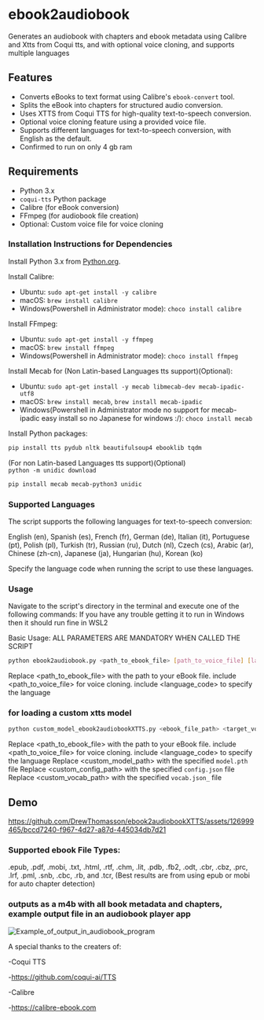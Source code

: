 # ebook2audiobook
Generates an audiobook with chapters and ebook metadata using Calibre and Xtts from Coqui tts, and with optional voice cloning, and supports multiple languages

## Features

- Converts eBooks to text format using Calibre's `ebook-convert` tool.
- Splits the eBook into chapters for structured audio conversion.
- Uses XTTS from Coqui TTS for high-quality text-to-speech conversion.
- Optional voice cloning feature using a provided voice file.
- Supports different languages for text-to-speech conversion, with English as the default.
- Confirmed to run on only 4 gb ram

## Requirements

- Python 3.x
- `coqui-tts` Python package
- Calibre (for eBook conversion)
- FFmpeg (for audiobook file creation)
- Optional: Custom voice file for voice cloning

### Installation Instructions for Dependencies

Install Python 3.x from [Python.org](https://www.python.org/downloads/).

Install Calibre:
- Ubuntu: `sudo apt-get install -y calibre`
- macOS: `brew install calibre`
- Windows(Powershell in Administrator mode): `choco install calibre` 

Install FFmpeg:
- Ubuntu: `sudo apt-get install -y ffmpeg`
- macOS: `brew install ffmpeg`
- Windows(Powershell in Administrator mode): `choco install ffmpeg` 

Install Mecab for (Non Latin-based Languages tts support)(Optional):
- Ubuntu: `sudo apt-get install -y mecab libmecab-dev mecab-ipadic-utf8`
- macOS: `brew install mecab`, `brew install mecab-ipadic`
- Windows(Powershell in Administrator mode no support for mecab-ipadic easy install so no Japanese for windows :/): `choco install mecab ` 

Install Python packages:
```bash
pip install tts pydub nltk beautifulsoup4 ebooklib tqdm
```
(For non Latin-based Languages tts support)(Optional)  
`python -m unidic download`
```bash
pip install mecab mecab-python3 unidic
```

### Supported Languages

The script supports the following languages for text-to-speech conversion:

English (en),
Spanish (es),
French (fr),
German (de),
Italian (it),
Portuguese (pt),
Polish (pl),
Turkish (tr),
Russian (ru),
Dutch (nl),
Czech (cs),
Arabic (ar),
Chinese (zh-cn),
Japanese (ja),
Hungarian (hu),
Korean (ko)

Specify the language code when running the script to use these languages.

### Usage

Navigate to the script's directory in the terminal and execute one of the following commands:
If you have any trouble getting it to run in Windows then it should run fine in WSL2

Basic Usage: ALL PARAMETERS ARE MANDATORY WHEN CALLED THE SCRIPT

```bash
python ebook2audiobook.py <path_to_ebook_file> [path_to_voice_file] [language_code]
```
Replace <path_to_ebook_file> with the path to your eBook file.
include <path_to_voice_file> for voice cloning.
include <language_code> to specify the language

### for loading a custom xtts model
```bash
python custom_model_ebook2audiobookXTTS.py <ebook_file_path> <target_voice_file_path> <language> <custom_model_path> <custom_config_path> <custom_vocab_path>
```
Replace <path_to_ebook_file> with the path to your eBook file.
include <path_to_voice_file> for voice cloning.
include <language_code> to specify the language
Replace <custom_model_path> with the specified `model.pth` file
Replace <custom_config_path> with the specified `config.json` file
Replace <custom_vocab_path> with the specified `vocab.json_` file

## Demo



https://github.com/DrewThomasson/ebook2audiobookXTTS/assets/126999465/bccd7240-f967-4d27-a87d-445034db7d21



### Supported ebook File Types: 
.epub, .pdf, .mobi, .txt, .html, .rtf, .chm, .lit, .pdb, .fb2, .odt, .cbr, .cbz, .prc, .lrf, .pml, .snb, .cbc, .rb, and .tcr,
(Best results are from using epub or mobi for auto chapter detection)

### outputs as a m4b with all book metadata and chapters, example output file in an audiobook player app
![Example_of_output_in_audiobook_program](https://github.com/DrewThomasson/VoxNovel/blob/dc5197dff97252fa44c391dc0596902d71278a88/readme_files/example_in_app.jpeg)

A special thanks to the creaters of:


-Coqui TTS

-https://github.com/coqui-ai/TTS


-Calibre

-https://calibre-ebook.com
